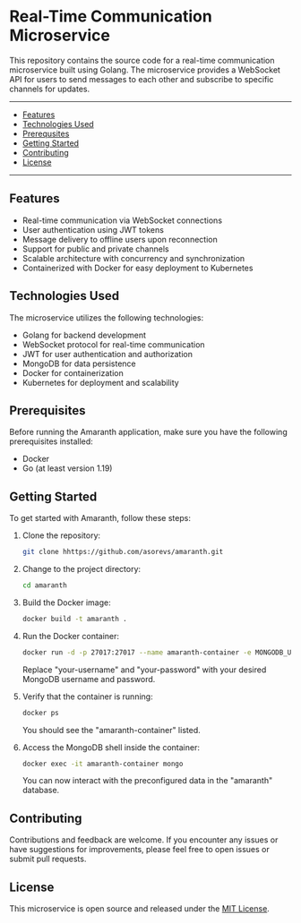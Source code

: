 # Real-Time Communication Microservice

This repository contains the source code for a real-time communication microservice built using Golang. The microservice provides a WebSocket API for users to send messages to each other and subscribe to specific channels for updates.

---

- [Features](#features)
- [Technologies Used](#technologies-used)
- [Prerequsites](#prerequisites)
- [Getting Started](#getting-started)
- [Contributing](#contributing)
- [License](#license)

---

## Features

- Real-time communication via WebSocket connections
- User authentication using JWT tokens
- Message delivery to offline users upon reconnection
- Support for public and private channels
- Scalable architecture with concurrency and synchronization
- Containerized with Docker for easy deployment to Kubernetes

## Technologies Used

The microservice utilizes the following technologies:

- Golang for backend development
- WebSocket protocol for real-time communication
- JWT for user authentication and authorization
- MongoDB for data persistence
- Docker for containerization
- Kubernetes for deployment and scalability

## Prerequisites

Before running the Amaranth application, make sure you have the following prerequisites installed:

- Docker
- Go (at least version 1.19)

## Getting Started

To get started with Amaranth, follow these steps:

1. Clone the repository:

   ```bash
   git clone hhttps://github.com/asorevs/amaranth.git
   ```

2. Change to the project directory:

   ```bash
   cd amaranth
   ```

3. Build the Docker image:

   ```bash
   docker build -t amaranth .
   ```

4. Run the Docker container:

   ```bash
   docker run -d -p 27017:27017 --name amaranth-container -e MONGODB_USERNAME="your-username" -e MONGODB_PASSWORD="your-password" amaranth
   ```

   Replace "your-username" and "your-password" with your desired MongoDB username and password.

5. Verify that the container is running:

   ```bash
   docker ps
   ```

   You should see the "amaranth-container" listed.

6. Access the MongoDB shell inside the container:

   ```bash
   docker exec -it amaranth-container mongo
   ```

   You can now interact with the preconfigured data in the "amaranth" database.

## Contributing

Contributions and feedback are welcome. If you encounter any issues or have suggestions for improvements, please feel free to open issues or submit pull requests.

## License

This microservice is open source and released under the [MIT License](LICENSE).
